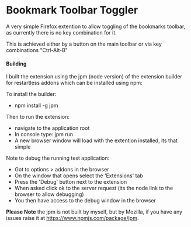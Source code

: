 Bookmark Toolbar Toggler
========================

A very simple Firefox extention to allow toggling of the bookmarks toolbar, as currently there is no key combination for it.

This is achieved either by a button on the main toolbar or via key combinations "Ctrl-Alt-B"

#### Building

I built the extension using the jpm (node version) of the extension builder for restartless addons which can be installed using npm:

To install the builder:
- npm install -g jpm

Then to run the extension:
- navigate to the application root
- In console type: jpm run
- A new browser window will load with the extention installed, its that simple

Note to debug the running test application:
  - Got to options >  addons in the browser
  - On the window that opens select the 'Extensions' tab
  - Press the 'Debug' button next to the extension
  - When asked click ok to the server request (its the node link to the browser to allow debugging)
  - You then have access to the debug window in the browser

__Please Note__ the jpm is not built by myself, but by Mozilla, if you have any issues raise it at https://www.npmjs.com/package/jpm.
